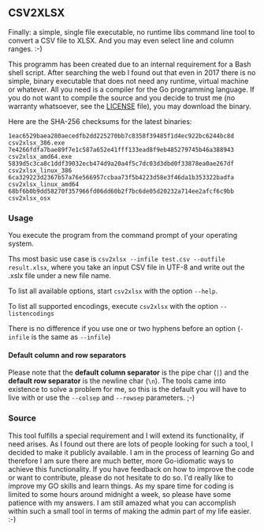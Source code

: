 ## CSV2XLSX

Finally: a simple, single file executable, no runtime libs command line tool to convert
a CSV file to XLSX. And you may even select line and column ranges. :-)

This programm has been created due to an internal requirement for a Bash shell script. After searching
the web I found out that even in 2017 there is no simple, binary executable that does not need any
runtime, virtual machine or whatever. All you need is a compiler for the Go programming language.
If you do not want to compile the source and you decide to trust me (no warranty whatsoever, see the
[LICENSE](./LICENSE) file), you may download the binary.

Here are the SHA-256 checksums for the latest binaries:

	1eac6529baea280aecedfb2dd225270bb7c8358f39485f1d4ec922bc6244bc8d  csv2xlsx_386.exe
	7e4266fdfa7bae89f7e1c587a652e41fff133ead8f9eb485279745b46a388943  csv2xlsx_amd64.exe
	5839d5c3ca8c1ddf39032ecb474d9a20a4f5c7dc03d3dbd0f33878ea0ae267df  csv2xlsx_linux_386
	6ca329223d2367b57a76e566957ccbaa73f5b4223d58e3f46da1b353322badfa  csv2xlsx_linux_amd64
	68bf6b0b9dd58270f357966fd06dd60b2f7bc6de05d20232a714ee2afcf6c9bb  csv2xlsx_osx


### Usage

You execute the program from the command prompt of your operating system.

Ths most basic use case is `csv2xlsx --infile test.csv --outfile result.xlsx`, where you
take an input CSV file in UTF-8 and write out the .xslx file under a new file name.

To list all available options, start `csv2xlsx` with the option `--help`.

To list all supported encodings, execute `csv2xlsx` with the option `--listencodings`

There is no difference if you use one or two hyphens before an option (`-infile` is the same as `--infile`)

#### Default column and row separators

Please note that the **default column separator** is the pipe char (`|`) and the **default row separator** is the newline char (`\n`). 
The tools came into existence to solve a problem for me, so this is the default you will have to live with or use the `--colsep` and `--rowsep` parameters. ;-)


### Source

This tool fulfills a special requirement and I will extend its functionality, if need arises. As I found out there are lots 
of people looking for such a tool, I decided to make it publicly available. I am in the process of learning Go and therefore
I am sure there are much better, more Go-idiomatic ways to achieve this functionality. If you have feedback on how to improve
the code or want to contribute, please do not hesitate to do so. I'd really like to improve my GO skills and learn things.
As my spare time for coding is limited to some hours around midnight a week, so please have some patience with my answers.
I am still amazed what you can accomplish within such a small tool in terms of making the admin part of my life easier. :-)


